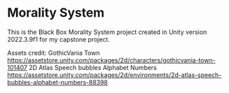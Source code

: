 # Morality System
 
This is the Black Box Morality System project created in Unity version 2022.3.9f1 for my capstone project.

Assets credit: GothicVania Town https://assetstore.unity.com/packages/2d/characters/gothicvania-town-101407
2D Atlas Speech bubbles Alphabet Numbers https://assetstore.unity.com/packages/2d/environments/2d-atlas-speech-bubbles-alphabet-numbers-88398
